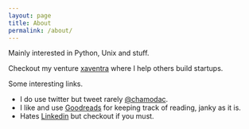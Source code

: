 ```yaml
---
layout: page
title: About
permalink: /about/
---
```


Mainly interested in Python, Unix and stuff.

Checkout my venture [xaventra](https://xaventra.com) where I help others build startups. 

Some interesting links.

* I do use twitter but tweet rarely [@chamodac](https://twitter.com/chamodac).
* I like and use [Goodreads](https://www.goodreads.com/user/show/5980292-chamoda-pandithage) for keeping track of reading, janky as it is.
* Hates [Linkedin](https://www.linkedin.com/in/chamoda-pandithage-793a90a2/) but checkout if you must.
